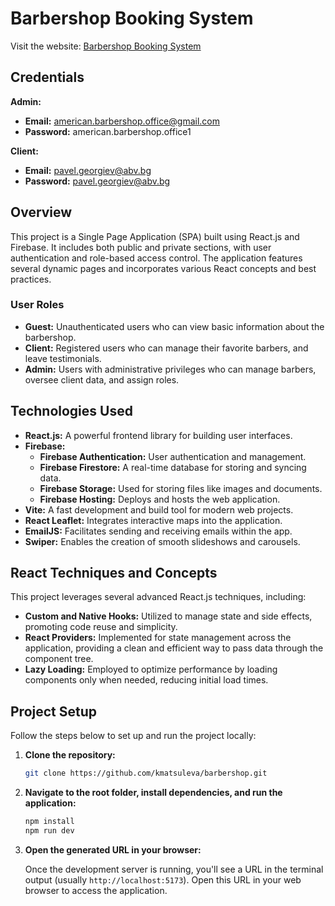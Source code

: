 # Barbershop Booking System

Visit the website: [Barbershop Booking System](https://barbershop-booking-syste-62a19.web.app/)

## Credentials

**Admin:**

- **Email:** american.barbershop.office@gmail.com
- **Password:** american.barbershop.office1

**Client:**

- **Email:** pavel.georgiev@abv.bg
- **Password:** pavel.georgiev@abv.bg

## Overview

This project is a Single Page Application (SPA) built using React.js and Firebase. It includes both public and private sections, with user authentication and role-based access control. The application features several dynamic pages and incorporates various React concepts and best practices.

### User Roles

- **Guest:** Unauthenticated users who can view basic information about the barbershop.
- **Client:** Registered users who can manage their favorite barbers, and leave testimonials.
- **Admin:** Users with administrative privileges who can manage barbers, oversee client data, and assign roles.

## Technologies Used

- **React.js:** A powerful frontend library for building user interfaces.
- **Firebase:**
  - **Firebase Authentication:** User authentication and management.
  - **Firebase Firestore:** A real-time database for storing and syncing data.
  - **Firebase Storage:** Used for storing files like images and documents.
  - **Firebase Hosting:** Deploys and hosts the web application.
- **Vite:** A fast development and build tool for modern web projects.
- **React Leaflet:** Integrates interactive maps into the application.
- **EmailJS:** Facilitates sending and receiving emails within the app.
- **Swiper:** Enables the creation of smooth slideshows and carousels.

## React Techniques and Concepts

This project leverages several advanced React.js techniques, including:

- **Custom and Native Hooks:** Utilized to manage state and side effects, promoting code reuse and simplicity.
- **React Providers:** Implemented for state management across the application, providing a clean and efficient way to pass data through the component tree.
- **Lazy Loading:** Employed to optimize performance by loading components only when needed, reducing initial load times.

## Project Setup

Follow the steps below to set up and run the project locally:

1. **Clone the repository:**

   ```sh
   git clone https://github.com/kmatsuleva/barbershop.git

   ```

2. **Navigate to the root folder, install dependencies, and run the application:**

   ```sh
   npm install
   npm run dev

   ```

3. **Open the generated URL in your browser:**

   Once the development server is running, you'll see a URL in the terminal output (usually `http://localhost:5173`). Open this URL in your web browser to access the application.
